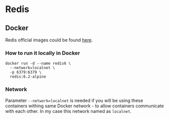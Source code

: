 Redis
=

## Docker

Redis official images could be found [here](https://hub.docker.com/_/redis).

### How to run it locally in Docker

```shell
docker run -d --name redis6 \
  --network=localnet \
  -p 6379:6379 \
  redis:6.2-alpine
```

### Network

Parameter `--network=localnet` is needed if you will be using these containers withing same Docker network - to allow
containers communicate with each other. In my case this network named as `localnet`.
